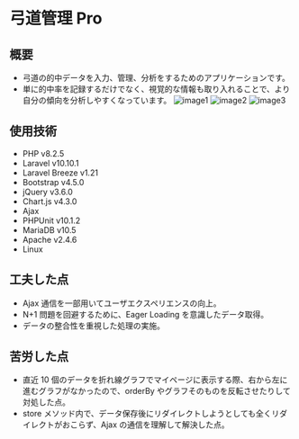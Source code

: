 # 弓道管理 Pro

## 概要
-   弓道の的中データを入力、管理、分析をするためのアプリケーションです。
-   単に的中率を記録するだけでなく、視覚的な情報も取り入れることで、より自分の傾向を分析しやすくなっています。
![image1](https://github.com/YumaAoki123/kyudo-app-product/assets/131954321/d35b7de4-084c-448c-88b8-88f16f071490)
![image2](https://github.com/YumaAoki123/kyudo-app-product/assets/131954321/b76dbdbc-1ff5-44d8-8901-98b9fa066056)
![image3](https://github.com/YumaAoki123/kyudo-app-product/assets/131954321/913f2767-b617-4788-85d6-534df4f2836e)
## 使用技術

-   PHP v8.2.5
-   Laravel v10.10.1
-   Laravel Breeze v1.21
-   Bootstrap v4.5.0
-   jQuery v3.6.0
-   Chart.js v4.3.0
-   Ajax
-   PHPUnit v10.1.2
-   MariaDB v10.5
-   Apache v2.4.6
-   Linux

## 工夫した点

-   Ajax 通信を一部用いてユーザエクスペリエンスの向上。
-   N+1 問題を回避するために、Eager Loading を意識したデータ取得。
-   データの整合性を重視した処理の実施。

## 苦労した点

-   直近 10 個のデータを折れ線グラフでマイページに表示する際、右から左に進むグラフがなかったので、orderBy やグラフそのものを反転させたりして対処した点。
-   store メソッド内で、データ保存後にリダイレクトしようとしても全くリダイレクトがおこらず、Ajax の通信を理解して解決した点。
